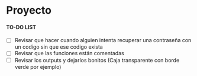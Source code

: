 **Proyecto**
========

#### TO-DO LIST
- [ ] Revisar que hacer cuando alguien intenta recuperar una contraseña con un codigo sin que ese codigo exista
- [ ] Revisar que las funciones están comentadas
- [ ] Revisar los outputs y dejarlos bonitos (Caja transparente con borde verde por ejemplo)